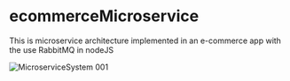 # ecommerceMicroservice
This is microservice architecture implemented in an e-commerce app with the use RabbitMQ in nodeJS

![MicroserviceSystem 001](https://user-images.githubusercontent.com/85511496/175569034-6d3cac31-6fba-4ec7-968a-80e96ddd5905.jpeg)
